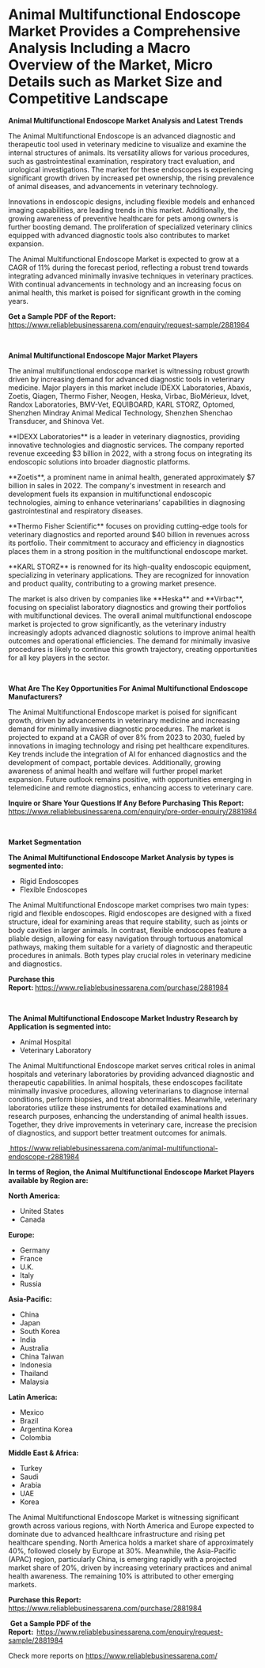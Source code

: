 <p><h1>Animal Multifunctional Endoscope Market Provides a Comprehensive Analysis Including a Macro Overview of the Market, Micro Details such as Market Size and Competitive Landscape</h1></p><p><strong>Animal Multifunctional Endoscope Market Analysis and Latest Trends</strong></p>
<p><p>The Animal Multifunctional Endoscope is an advanced diagnostic and therapeutic tool used in veterinary medicine to visualize and examine the internal structures of animals. Its versatility allows for various procedures, such as gastrointestinal examination, respiratory tract evaluation, and urological investigations. The market for these endoscopes is experiencing significant growth driven by increased pet ownership, the rising prevalence of animal diseases, and advancements in veterinary technology.</p><p>Innovations in endoscopic designs, including flexible models and enhanced imaging capabilities, are leading trends in this market. Additionally, the growing awareness of preventive healthcare for pets among owners is further boosting demand. The proliferation of specialized veterinary clinics equipped with advanced diagnostic tools also contributes to market expansion. </p><p>The Animal Multifunctional Endoscope Market is expected to grow at a CAGR of 11% during the forecast period, reflecting a robust trend towards integrating advanced minimally invasive techniques in veterinary practices. With continual advancements in technology and an increasing focus on animal health, this market is poised for significant growth in the coming years.</p></p>
<p><strong>Get a Sample PDF of the Report:&nbsp;</strong> <a href="https://www.reliablebusinessarena.com/enquiry/request-sample/2881984?utm_campaign=3013&utm_medium=2&utm_source=Github&utm_content=ia&utm_term=12032025&utm_id=animal-multifunctional-endoscope">https://www.reliablebusinessarena.com/enquiry/request-sample/2881984</a></p>
<p>&nbsp;</p>
<p><strong>Animal Multifunctional Endoscope Major Market Players</strong></p>
<p><p>The animal multifunctional endoscope market is witnessing robust growth driven by increasing demand for advanced diagnostic tools in veterinary medicine. Major players in this market include IDEXX Laboratories, Abaxis, Zoetis, Qiagen, Thermo Fisher, Neogen, Heska, Virbac, BioMérieux, Idvet, Randox Laboratories, BMV-Vet, EQUIBOARD, KARL STORZ, Optomed, Shenzhen Mindray Animal Medical Technology, Shenzhen Shenchao Transducer, and Shinova Vet.</p><p>**IDEXX Laboratories** is a leader in veterinary diagnostics, providing innovative technologies and diagnostic services. The company reported revenue exceeding $3 billion in 2022, with a strong focus on integrating its endoscopic solutions into broader diagnostic platforms.</p><p>**Zoetis**, a prominent name in animal health, generated approximately $7 billion in sales in 2022. The company's investment in research and development fuels its expansion in multifunctional endoscopic technologies, aiming to enhance veterinarians’ capabilities in diagnosing gastrointestinal and respiratory diseases.</p><p>**Thermo Fisher Scientific** focuses on providing cutting-edge tools for veterinary diagnostics and reported around $40 billion in revenues across its portfolio. Their commitment to accuracy and efficiency in diagnostics places them in a strong position in the multifunctional endoscope market.</p><p>**KARL STORZ** is renowned for its high-quality endoscopic equipment, specializing in veterinary applications. They are recognized for innovation and product quality, contributing to a growing market presence.</p><p>The market is also driven by companies like **Heska** and **Virbac**, focusing on specialist laboratory diagnostics and growing their portfolios with multifunctional devices. The overall animal multifunctional endoscope market is projected to grow significantly, as the veterinary industry increasingly adopts advanced diagnostic solutions to improve animal health outcomes and operational efficiencies. The demand for minimally invasive procedures is likely to continue this growth trajectory, creating opportunities for all key players in the sector.</p></p>
<p>&nbsp;</p>
<p><strong>What Are The Key Opportunities For Animal Multifunctional Endoscope Manufacturers?</strong></p>
<p><p>The Animal Multifunctional Endoscope market is poised for significant growth, driven by advancements in veterinary medicine and increasing demand for minimally invasive diagnostic procedures. The market is projected to expand at a CAGR of over 8% from 2023 to 2030, fueled by innovations in imaging technology and rising pet healthcare expenditures. Key trends include the integration of AI for enhanced diagnostics and the development of compact, portable devices. Additionally, growing awareness of animal health and welfare will further propel market expansion. Future outlook remains positive, with opportunities emerging in telemedicine and remote diagnostics, enhancing access to veterinary care.</p></p>
<p><strong>Inquire or Share Your Questions If Any Before Purchasing This Report:</strong> <a href="https://www.reliablebusinessarena.com/enquiry/pre-order-enquiry/2881984?utm_campaign=3013&utm_medium=2&utm_source=Github&utm_content=ia&utm_term=12032025&utm_id=animal-multifunctional-endoscope">https://www.reliablebusinessarena.com/enquiry/pre-order-enquiry/2881984</a></p>
<p>&nbsp;</p>
<p><strong>Market Segmentation</strong></p>
<p><strong>The Animal Multifunctional Endoscope Market Analysis by types is segmented into:</strong></p>
<p><ul><li>Rigid Endoscopes</li><li>Flexible Endoscopes</li></ul></p>
<p><p>The Animal Multifunctional Endoscope market comprises two main types: rigid and flexible endoscopes. Rigid endoscopes are designed with a fixed structure, ideal for examining areas that require stability, such as joints or body cavities in larger animals. In contrast, flexible endoscopes feature a pliable design, allowing for easy navigation through tortuous anatomical pathways, making them suitable for a variety of diagnostic and therapeutic procedures in animals. Both types play crucial roles in veterinary medicine and diagnostics.</p></p>
<p><strong>Purchase this Report:&nbsp;</strong><a href="https://www.reliablebusinessarena.com/purchase/2881984?utm_campaign=3013&utm_medium=2&utm_source=Github&utm_content=ia&utm_term=12032025&utm_id=animal-multifunctional-endoscope">https://www.reliablebusinessarena.com/purchase/2881984</a></p>
<p>&nbsp;</p>
<p><strong>The Animal Multifunctional Endoscope Market Industry Research by Application is segmented into:</strong></p>
<p><ul><li>Animal Hospital</li><li>Veterinary Laboratory</li></ul></p>
<p><p>The Animal Multifunctional Endoscope market serves critical roles in animal hospitals and veterinary laboratories by providing advanced diagnostic and therapeutic capabilities. In animal hospitals, these endoscopes facilitate minimally invasive procedures, allowing veterinarians to diagnose internal conditions, perform biopsies, and treat abnormalities. Meanwhile, veterinary laboratories utilize these instruments for detailed examinations and research purposes, enhancing the understanding of animal health issues. Together, they drive improvements in veterinary care, increase the precision of diagnostics, and support better treatment outcomes for animals.</p></p>
<p><a href="https://www.reliablebusinessarena.com/animal-multifunctional-endoscope-r2881984?utm_campaign=3013&utm_medium=2&utm_source=Github&utm_content=ia&utm_term=12032025&utm_id=animal-multifunctional-endoscope">&nbsp;https://www.reliablebusinessarena.com/animal-multifunctional-endoscope-r2881984</a></p>
<p><strong>In terms of Region, the Animal Multifunctional Endoscope Market Players available by Region are:</strong></p>
<p>
    <p> <strong> North America: </strong>
        <ul>
            <li>United States</li>
            <li>Canada</li>
        </ul>
        </p> 
    <p> <strong> Europe: </strong>
        <ul>
            <li>Germany</li>
            <li>France</li>
            <li>U.K.</li>
            <li>Italy</li>
            <li>Russia</li>
        </ul>
        </p> 
    <p> <strong> Asia-Pacific: </strong>
        <ul>
            <li>China</li>
            <li>Japan</li>
            <li>South Korea</li>
            <li>India</li>
            <li>Australia</li>
            <li>China Taiwan</li>
            <li>Indonesia</li>
            <li>Thailand</li>
            <li>Malaysia</li>
        </ul>
        </p> 
    <p> <strong> Latin America: </strong>
        <ul>
            <li>Mexico</li>
            <li>Brazil</li>
            <li>Argentina Korea</li>
            <li>Colombia</li>
        </ul>
        </p> 
    <p> <strong> Middle East & Africa: </strong>
        <ul>
            <li>Turkey</li>
            <li>Saudi</li>
            <li>Arabia</li>
            <li>UAE</li>
            <li>Korea</li>
        </ul>
    </p>
    </p>
<p><p>The Animal Multifunctional Endoscope Market is witnessing significant growth across various regions, with North America and Europe expected to dominate due to advanced healthcare infrastructure and rising pet healthcare spending. North America holds a market share of approximately 40%, followed closely by Europe at 30%. Meanwhile, the Asia-Pacific (APAC) region, particularly China, is emerging rapidly with a projected market share of 20%, driven by increasing veterinary practices and animal health awareness. The remaining 10% is attributed to other emerging markets.</p></p>
<p><strong>Purchase this Report: </strong><a href="https://www.reliablebusinessarena.com/purchase/2881984?utm_campaign=3013&utm_medium=2&utm_source=Github&utm_content=ia&utm_term=12032025&utm_id=animal-multifunctional-endoscope">https://www.reliablebusinessarena.com/purchase/2881984</a></p>
<p>&nbsp;<strong>Get a Sample PDF of the Report:&nbsp;&nbsp;</strong><a href="https://www.reliablebusinessarena.com/enquiry/request-sample/2881984?utm_campaign=3013&utm_medium=2&utm_source=Github&utm_content=ia&utm_term=12032025&utm_id=animal-multifunctional-endoscope">https://www.reliablebusinessarena.com/enquiry/request-sample/2881984</a></p>
<p><strong></strong></p>
<p>Check more reports on <a href="https://www.reliablebusinessarena.com/?utm_campaign=3013&utm_medium=2&utm_source=Github&utm_content=ia&utm_term=12032025&utm_id=animal-multifunctional-endoscope">https://www.reliablebusinessarena.com/</a></p>